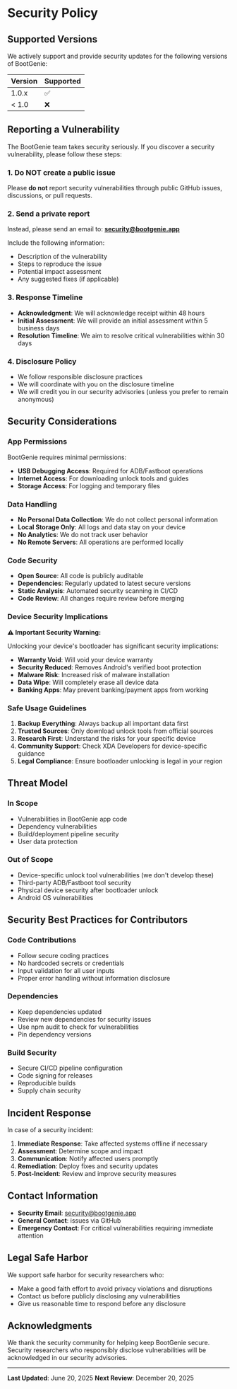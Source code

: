# Security Policy

## Supported Versions

We actively support and provide security updates for the following versions of BootGenie:

| Version | Supported          |
| ------- | ------------------ |
| 1.0.x   | :white_check_mark: |
| < 1.0   | :x:                |

## Reporting a Vulnerability

The BootGenie team takes security seriously. If you discover a security vulnerability, please follow these steps:

### 1. Do NOT create a public issue

Please **do not** report security vulnerabilities through public GitHub issues, discussions, or pull requests.

### 2. Send a private report

Instead, please send an email to: **security@bootgenie.app**

Include the following information:
- Description of the vulnerability
- Steps to reproduce the issue
- Potential impact assessment
- Any suggested fixes (if applicable)

### 3. Response Timeline

- **Acknowledgment**: We will acknowledge receipt within 48 hours
- **Initial Assessment**: We will provide an initial assessment within 5 business days
- **Resolution Timeline**: We aim to resolve critical vulnerabilities within 30 days

### 4. Disclosure Policy

- We follow responsible disclosure practices
- We will coordinate with you on the disclosure timeline
- We will credit you in our security advisories (unless you prefer to remain anonymous)

## Security Considerations

### App Permissions

BootGenie requires minimal permissions:
- **USB Debugging Access**: Required for ADB/Fastboot operations
- **Internet Access**: For downloading unlock tools and guides
- **Storage Access**: For logging and temporary files

### Data Handling

- **No Personal Data Collection**: We do not collect personal information
- **Local Storage Only**: All logs and data stay on your device
- **No Analytics**: We do not track user behavior
- **No Remote Servers**: All operations are performed locally

### Code Security

- **Open Source**: All code is publicly auditable
- **Dependencies**: Regularly updated to latest secure versions
- **Static Analysis**: Automated security scanning in CI/CD
- **Code Review**: All changes require review before merging

### Device Security Implications

**⚠️ Important Security Warning:**

Unlocking your device's bootloader has significant security implications:

- **Warranty Void**: Will void your device warranty
- **Security Reduced**: Removes Android's verified boot protection
- **Malware Risk**: Increased risk of malware installation
- **Data Wipe**: Will completely erase all device data
- **Banking Apps**: May prevent banking/payment apps from working

### Safe Usage Guidelines

1. **Backup Everything**: Always backup all important data first
2. **Trusted Sources**: Only download unlock tools from official sources
3. **Research First**: Understand the risks for your specific device
4. **Community Support**: Check XDA Developers for device-specific guidance
5. **Legal Compliance**: Ensure bootloader unlocking is legal in your region

## Threat Model

### In Scope
- Vulnerabilities in BootGenie app code
- Dependency vulnerabilities
- Build/deployment pipeline security
- User data protection

### Out of Scope
- Device-specific unlock tool vulnerabilities (we don't develop these)
- Third-party ADB/Fastboot tool security
- Physical device security after bootloader unlock
- Android OS vulnerabilities

## Security Best Practices for Contributors

### Code Contributions
- Follow secure coding practices
- No hardcoded secrets or credentials
- Input validation for all user inputs
- Proper error handling without information disclosure

### Dependencies
- Keep dependencies updated
- Review new dependencies for security issues
- Use npm audit to check for vulnerabilities
- Pin dependency versions

### Build Security
- Secure CI/CD pipeline configuration
- Code signing for releases
- Reproducible builds
- Supply chain security

## Incident Response

In case of a security incident:

1. **Immediate Response**: Take affected systems offline if necessary
2. **Assessment**: Determine scope and impact
3. **Communication**: Notify affected users promptly
4. **Remediation**: Deploy fixes and security updates
5. **Post-Incident**: Review and improve security measures

## Contact Information

- **Security Email**: security@bootgenie.app
- **General Contact**: issues via GitHub
- **Emergency Contact**: For critical vulnerabilities requiring immediate attention

## Legal Safe Harbor

We support safe harbor for security researchers who:
- Make a good faith effort to avoid privacy violations and disruptions
- Contact us before publicly disclosing any vulnerabilities
- Give us reasonable time to respond before any disclosure

## Acknowledgments

We thank the security community for helping keep BootGenie secure. Security researchers who responsibly disclose vulnerabilities will be acknowledged in our security advisories.

---

**Last Updated**: June 20, 2025
**Next Review**: December 20, 2025
